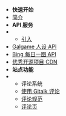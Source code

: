 - **快速开始**
- [简介](README.md)
- **API 服务**
- - [引入](api_system.md)
- [Galgame 人设 API](oops.md)
- [Bing 每日一图 API](oops.md)
- [优秀开源项目 CDN](oops.md)
- **站点功能**
- - 评论系统
  - [使用 Gitalk 评论](comment.md)
  - [评论规范](comment_rule.md)
  - [评论页](https://docs.gcxstudio.cn/comment/)
